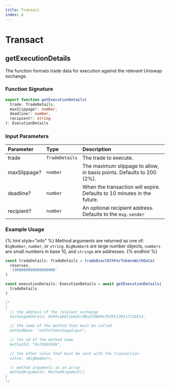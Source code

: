 ```yaml
---
title: Transact
index: 6
---
```


# Transact

## getExecutionDetails

The function formats trade data for execution against the relevant Uniswap exchange.

### Function Signature

```typescript
export function getExecutionDetails(
  trade: TradeDetails,
  maxSlippage?: number,
  deadline?: number,
  recipient?: string
): ExecutionDetails
```

### Input Parameters

| Parameter    | Type           | Description                                                             |
| :----------- | :------------- | :---------------------------------------------------------------------- |
| trade        | `TradeDetails` | The trade to execute.                                                   |
| maxSlippage? | `number`       | The maximum slippage to allow, in basis points. Defaults to 200 \(2%\). |
| deadline?    | `number`       | When the transaction will expire. Defaults to 10 minutes in the future. |
| recipient?   | `number`       | An optional recipient address. Defaults to the `msg.sender`             |

### Example Usage

{% hint style="info" %}
Method arguments are returned as one of: `BigNumber`, `number`, or `string`. `BigNumber`s are large number objects, `numbers` are small numbers in base 10, and `string`s are addresses.
{% endhint %}

```typescript
const tradeDetails: TradeDetails = tradeExactEthForTokensWithData(
  reserves,
  '1000000000000000000'
)

const executionDetails: ExecutionDetails = await getExecutionDetails(
  tradeDetails
)

/*
{
  // the address of the relevant exchange
  exchangeAddress: 0x09cabEC1eAd1c0Ba254B09efb3EE13841712bE14,

  // the name of the method that must be called
  methodName: "ethToTokenSwapInput",

  // the id of the method name
  methodId: "0xf39b5b9b",

  // the ether value that must be sent with the transaction
  value: <BigNumber>,

  // method arguments as an array
  methodArguments: MethodArgument[]
}
*/
```
